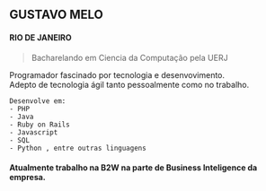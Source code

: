 ## GUSTAVO MELO

#### RIO DE JANEIRO

> Bacharelando em Ciencia da Computação pela UERJ

Programador fascinado por tecnologia e desenvovimento.  
Adepto de tecnologia ágil tanto pessoalmente como no trabalho. 
  
```
Desenvolve em: 
- PHP
- Java
- Ruby on Rails
- Javascript
- SQL
- Python , entre outras linguagens
```  
#### Atualmente trabalho na B2W na parte de Business Inteligence da empresa.
